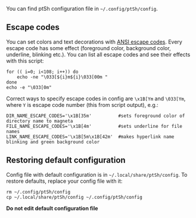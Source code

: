 You can find ptSh configuration file in `~/.config/ptSh/config`. 

## Escape codes
You can set colors and text decorations with [ANSI escape codes](https://en.wikipedia.org/wiki/ANSI_escape_code). Every escape code has some effect (foreground color, background color, underline, blinking etc.). You can list all escape codes and see their effects with this script:

```shell
for (( i=0; i<108; i++)) do
    echo -ne "\033[${i}m${i}\033[00m "
done
echo -e "\033[0m"
```
Correct ways to specify escape codes in config are `\x1B[Ym` and `\033[Ym`, where `Y` is escape code number (this from script output), e.g.: 

```shell
DIR_NAME_ESCAPE_CODES='\x1B[35m'          #sets foreground color of directory name to magneta
FILE_NAME_ESCAPE_CODES='\x1B[4m'          #sets underline for file names
LINK_NAME_ESCAPE_CODES='\x1B[5m\x1B[42m'  #makes hyperlink name blinking and green background color
```

## Restoring default configuration
Config file with default configuration is in `~/.local/share/ptSh/config`. To restore defaults, replace your config file with it:
```shell
rm ~/.config/ptSh/config
cp ~/.local/share/ptSh/config ~/.config/ptSh/config
```
**Do not edit default configuration file**